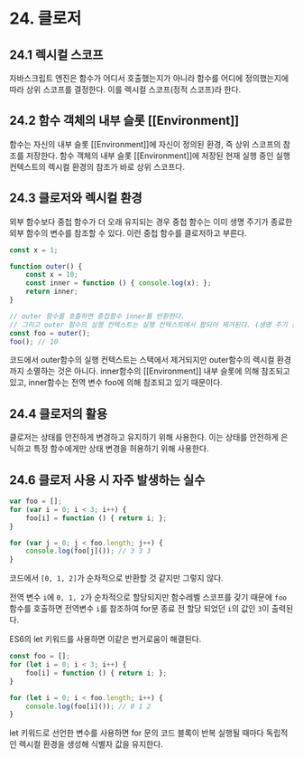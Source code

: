 # 24. 클로저
## 24.1 렉시컬 스코프
자바스크립트 엔진은 함수가 어디서 호출했는지가 아니라 함수를 어디에 정의했는지에 따라 상위 스코프를 결정한다. 이를 렉시컬 스코프(정적 스코프)라 한다.


## 24.2 함수 객체의 내부 슬롯 [[Environment]]
함수는 자신의 내부 슬롯 [[Environment]]에 자신이 정의된 환경, 즉 상위 스코프의 참조를 저장한다. 
함수 객체의 내부 슬롯 [[Environment]]에 저장된 현재 실행 중인 실행 컨텍스트의 렉시컬 환경의 참조가 바로 상위 스코프다.

## 24.3 클로저와 렉시컬 환경
외부 함수보다 중첩 함수가 더 오래 유지되는 경우 중첩 함수는 이미 생명 주기가 종료한 외부 함수의 변수를 참조할 수 있다. 이런 중첩 함수를 클로저하고 부른다.
```js
const x = 1;

function outer() {
    const x = 10;
    const inner = function () { console.log(x); };
    return inner;
}

// outer 함수를 호출하면 중첩함수 inner를 반환한다.
// 그리고 outer 함수의 실행 컨텍스트는 실행 컨텍스트에서 팝되어 제거된다. (생명 주기 종료)
const foo = outer();
foo(); // 10
```

코드에서 outer함수의 실행 컨텍스트는 스택에서 제거되지만 outer함수의 렉시컬 환경까지 소멸하는 것은 아니다. inner함수의 [[Environment]] 내부 슬롯에 의해 참조되고 있고, inner함수는 전역 변수 foo에 의해 참조되고 있기 때문이다.

## 24.4 클로저의 활용
클로저는 상태를 안전하게 변경하고 유지하기 위해 사용한다. 이는 상태를 안전하게 은닉하고 특정 함수에게만 상태 변경을 허용하기 위해 사용한다.


## 24.6 클로저 사용 시 자주 발생하는 실수
```js
var foo = [];
for (var i = 0; i < 3; i++) {
    foo[i] = function () { return i; };
}

for (var j = 0; j < foo.length; j++) {
    console.log(foo[j]()); // 3 3 3
}
```

코드에서 `[0, 1, 2]`가 순차적으로 반환할 것 같지만 그렇지 않다.

전역 변수 `i`에 `0, 1, 2`가 순차적으로 할당되지만 함수레벨 스코프를 갖기 때문에 `foo` 함수를 호출하면 전역변수 `i`를 참조하여 for문 종료 전 할당 되었던 `i`의 값인 `3`이 출력된다.

ES6의 let 키워드를 사용하면 이같은 번거로움이 해결된다.
```jsx
const foo = [];
for (let i = 0; i < 3; i++) {
    foo[i] = function () { return i; };
}

for (let i = 0; i < foo.length; i++) {
    console.log(foo[i]()); // 0 1 2
}
```
let 키워드로 선언한 변수를 사용하면 for 문의 코드 블록이 반복 실행될 때마다 독립적인 렉시컬 환경을 생성해 식별자 값을 유지한다.